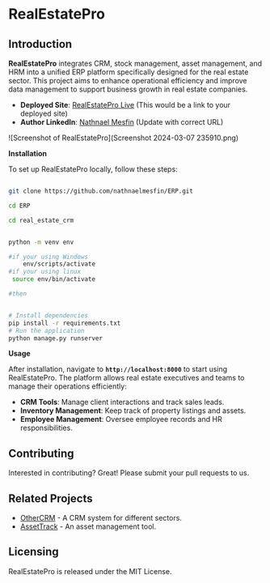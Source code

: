 # **RealEstatePro**

## **Introduction**

**RealEstatePro** integrates CRM, stock management, asset management, and HRM into a unified ERP platform specifically designed for the real estate sector. This project aims to enhance operational efficiency and improve data management to support business growth in real estate companies.

- **Deployed Site**: [RealEstatePro Live](http://167.99.34.73) (This would be a link to your deployed site)
- **Author LinkedIn**: [Nathnael Mesfin](https://www.linkedin.com/in/nathnael-mesfin) (Update with correct URL)

![Screenshot of RealEstatePro](Screenshot 2024-03-07 235910.png)

**Installation**

To set up RealEstatePro locally, follow these steps:

```bash

git clone https://github.com/nathnaelmesfin/ERP.git

cd ERP

cd real_estate_crm


python -m venv env

#if your using Windows 
	env/scripts/activate
#if your using linux
 source env/bin/activate

#then


# Install dependencies
pip install -r requirements.txt
# Run the application
python manage.py runserver

```

**Usage**

After installation, navigate to **`http://localhost:8000`** to start using RealEstatePro. The platform allows real estate executives and teams to manage their operations efficiently:

- **CRM Tools**: Manage client interactions and track sales leads.
- **Inventory Management**: Keep track of property listings and assets.
- **Employee Management**: Oversee employee records and HR responsibilities.

## **Contributing**

Interested in contributing? Great! Please submit your pull requests to us.

## **Related Projects**

- [OtherCRM](#) - A CRM system for different sectors.
- [AssetTrack](#) - An asset management tool.

## **Licensing**

RealEstatePro is released under the MIT License.
